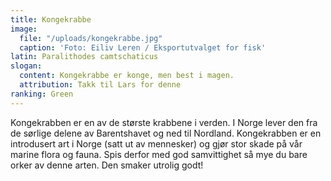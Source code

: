 ```yaml
---
title: Kongekrabbe
image:
  file: "/uploads/kongekrabbe.jpg"
  caption: 'Foto: Eiliv Leren / Eksportutvalget for fisk'
latin: Paralithodes camtschaticus
slogan:
  content: Kongekrabbe er konge, men best i magen.
  attribution: Takk til Lars for denne
ranking: Green
---
```


Kongekrabben er en av de største krabbene i verden. I Norge lever den fra de sørlige delene av Barentshavet og ned til Nordland. Kongekrabben er en introdusert art i Norge (satt ut av mennesker) og gjør stor skade på vår marine flora og fauna. Spis derfor med god samvittighet så mye du bare orker av denne arten. Den smaker utrolig godt!
